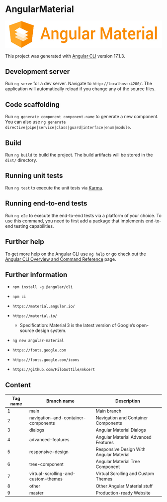 # AngularMaterial

![image 1](./src/assets/img/angular-material.jpg)

This project was generated with [Angular CLI](https://github.com/angular/angular-cli) version 17.1.3.

## Development server

Run `ng serve` for a dev server. Navigate to `http://localhost:4200/`. The application will automatically reload if you change any of the source files.

## Code scaffolding

Run `ng generate component component-name` to generate a new component. You can also use `ng generate directive|pipe|service|class|guard|interface|enum|module`.

## Build

Run `ng build` to build the project. The build artifacts will be stored in the `dist/` directory.

## Running unit tests

Run `ng test` to execute the unit tests via [Karma](https://karma-runner.github.io).

## Running end-to-end tests

Run `ng e2e` to execute the end-to-end tests via a platform of your choice. To use this command, you need to first add a package that implements end-to-end testing capabilities.

## Further help

To get more help on the Angular CLI use `ng help` or go check out the [Angular CLI Overview and Command Reference](https://angular.io/cli) page.

## Further information

- `npm install -g @angular/cli`
- `npm ci`


- `https://material.angular.io/`
- `https://material.io/`
  - Specification: Material 3 is the latest version of Google’s open-source design system.
- `ng new angular-material`
- `https://fonts.google.com`
- `https://fonts.google.com/icons`


- `https://github.com/FiloSottile/mkcert`

## Content

| Tag name | Branch name                         | Description                             |
|----------|-------------------------------------|-----------------------------------------|
| 1        | main                                | Main branch                             |
| 2        | navigation-and-container-components | Navigation and Container Components     |
| 3        | dialogs                             | Angular Material Dialogs                |
| 4        | advanced-features                   | Angular Material Advanced Features      |
| 5        | responsive-design                   | Responsive Design With Angular Material |
| 6        | tree-component                      | Angular Material Tree Component         |
| 7        | virtual-scrolling-and-custom-themes | Virtual Scrolling and Custom Themes     |
| 8        | other                               | Other Angular Material stuff            |
| 9        | master                              | Production-ready Website                |
